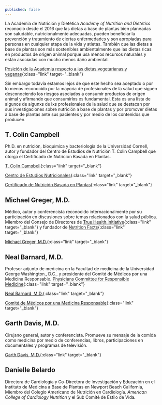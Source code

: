 ```yaml
---
published: false
---
```

La Academia de Nutrición y Dietética *Academy of Nutrition and Dietetics* reconoció desde el 2016 que las dietas a base de plantas bien planeadas son saludable, nutricionalmente adecuadas, pueden beneficiar la prevención y tratamiento de ciertas enfermedades y son apropiadas para personas en cualquier etapa de la vida y atletas. También que las dietas a base de plantas son más sostenibles ambientalmente que las dietas ricas en productos de origen animal porque usa menos recursos naturales y están asociadas con mucho menos daño ambiental.

[Posición de la Academia respecto a las dietas vegetarianas y veganas](https://pubmed.ncbi.nlm.nih.gov/27886704/){:class="link" target="_blank"}

Sin embargo todavía estamos lejos de que este hecho sea aceptado o por lo menos reconocido por la mayoría de profesionales de la salud que siguen desconociendo los riesgos asociados a consumir productos de origen animal y afirmando que consumirlos es fundamental. Esta es una lista de algunos de algunxs de lxs profesionales de la salud que se destacan por sus investigaciones sobre nutrición a base de plantas y por promover dietas a base de plantas ante sus pacientes y por medio de los contenidos que producen.

## T. Colin Campbell

Ph.D. en nutrición, bioquímica y bacteriología de la Universidad Cornell, autor y fundador del Centro de Estudios de Nutrición T. Colin Campbell que otorga el Certificado de Nutrición Basada en Plantas.

[T. Colin Campbell](https://nutritionstudies.org/es/acerca-de-nosotros/dr-t-colin-campbell/){:class="link" target="_blank"}

[Centro de Estudios Nutricionales](https://nutritionstudies.org/){:class="link" target="_blank"}

[Certificado de Nutrición Basada en Plantas](https://nutritionstudies.org/es/cursos/certificado-de-nutricion-basada-en-plantas/){:class="link" target="_blank"}

## Michael Greger, M.D.

Médico, autor y conferencista reconocido internacionalmente por su participación en discusiones sobre temas relacionados con la salud pública. Miembro del Consejo de Directores de [True Health Initiative](http://www.truehealthinitiative.org/){:class="link" target="_blank"} y fundador de [Nutrition Facts](https://nutritionfacts.org/es/){:class="link" target="_blank"}

[Michael Greger, M.D.](https://drgreger.org/){:class="link" target="_blank"}

## Neal Barnard, M.D.

Profesor adjunto de medicina en la Facultad de medicina de la Universidad George Washington,, D.C., y presidente del Comité de Médicos por una Medicina Responsable. [Physicians Committee for Responsible Medicine](https://www.pcrm.org){:class="link" target="_blank"}

[Neal Barnard, M.D.](https://www.pcrm.org/about-us/staff/neal-barnard-md-facc){:class="link" target="_blank"}

[Comité de Médicos por una Medicina Responsable](https://www.pcrm.org/){:class="link" target="_blank"}

## Garth Davis, M.D.

Cirujano general, autor y conferencista. Promueve su mensaje de la comida como medicina por medio de conferencias, libros, participaciones en documentales y programas de televisión.

[Garth Davis, M.D.](https://drgarthdavis.com/){:class="link" target="_blank"}

## Danielle Belardo

Directora de Cardiología y Co-Directora de Investigación y Educación en el Instituto de Medicina a Base de Plantas en Newport Beach California, Miembro del Colegio Americano de Nutrición en Cardiología. *American College of Cardiology Nutrition* y el Sub Comité de Estilo de Vida.




